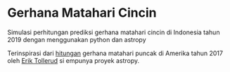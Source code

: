 # Gerhana Matahari Cincin

Simulasi perhitungan prediksi gerhana matahari cincin di Indonesia tahun 2019 dengan menggunakan python dan astropy

Terinspirasi dari [hitungan](https://gist.github.com/eteq/f879c2fe69d75d1c5a9e007b0adce30d) gerhana matahari puncak di Amerika tahun 2017 oleh [Erik Tollerud](https://github.com/eteq) si empunya proyek astropy.
